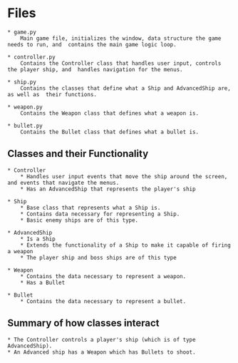 # Files
	* game.py
		Main game file, initializes the window, data structure the game needs to run, and  contains the main game logic loop.

	* controller.py
		Contains the Controller class that handles user input, controls the player ship, and  handles navigation for the menus.

	* ship.py
		Contains the classes that define what a Ship and AdvancedShip are, as well as  their functions.

	* weapon.py
		Contains the Weapon class that defines what a weapon is.

	* bullet.py
		Contains the Bullet class that defines what a bullet is.

## Classes and their Functionality
	* Controller
		* Handles user input events that move the ship around the screen, and events that navigate the menus.
		* Has an AdvancedShip that represents the player's ship

	* Ship
		* Base class that represents what a Ship is.
		* Contains data necessary for representing a Ship.
		* Basic enemy ships are of this type.

	* AdvancedShip
		* Is a Ship
		* Extends the functionality of a Ship to make it capable of firing a weapon
		* The player ship and boss ships are of this type

	* Weapon
		* Contains the data necessary to represent a weapon.
		* Has a Bullet

	* Bullet
		* Contains the data necessary to represent a bullet.

## Summary of how classes interact
	* The Controller controls a player's ship (which is of type AdvancedShip).
	* An Advanced ship has a Weapon which has Bullets to shoot.
